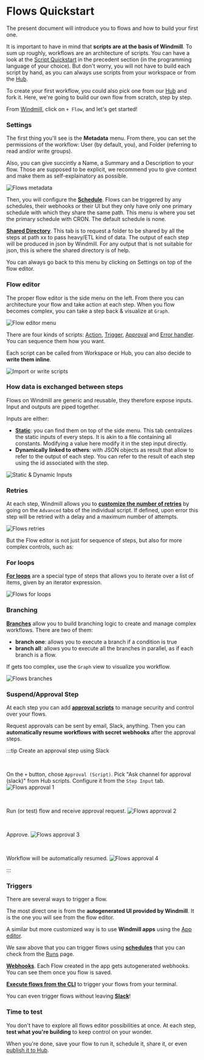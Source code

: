 # Flows Quickstart

The present document will introduce you to flows and how to build your first one.

It is important to have in mind that **scripts are at the basis of Windmill**. To sum up roughly, workflows are an architecture of scripts. You can have a look at the [Script Quickstart](https://docs.windmill.dev/docs/getting_started/scripts_quickstart/typescript) in the precedent section (in the programming language of your choice). But don't worry, you will not have to build each script by hand, as you can always use scripts from your workspace or from the [Hub](https://hub.windmill.dev/).


To create your first workflow, you could also pick one from our [Hub](https://hub.windmill.dev/flows) and fork it. Here, we're going to build our own flow from scratch, step by step.

From [Windmill](https://app.windmill.dev/user/login), click on `+ Flow`, and let's get started!
 

### Settings

The first thing you'll see is the **Metadata** menu. From there, you can set the permissions of the workflow: User (by default, you), and Folder (referring to read and/or write groups).

Also, you can give succintly a Name, a Summary and a Description to your flow. Those are supposed to be explicit, we recommend you to give context and make them as self-explainatory as possible.

![Flows metadata](./flows_metadata.png)

Then, you will configure the **[Schedule](https://docs.windmill.dev/docs/flows/flow_settings#schedule)**. Flows can be triggered by any schedules, their webhooks or their UI but they only have only one primary schedule with which they share the same path. This menu is where you set the primary schedule with CRON. The default schedule is none.

**[Shared Directory](https://docs.windmill.dev/docs/flows/flow_settings#shared-directory)**. This tab is to request a folder to be shared by all the steps at path xx to pass heavy/ETL kind of data.
The output of each step will be produced in json by Windmill. For any output that is not suitable for json, this is where the
shared directory is of help.


You can always go back to this menu by clicking on Settings on top of the flow editor.

### Flow editor

The proper flow editor is the side menu on the left. From there you can architecture your flow and take action at each step. When you flow becomes complex, you can take a step back & visualize at `Graph`.

![Flow editor menu](./flow_editor_menu.png)

There are four kinds of scripts: [Action](https://docs.windmill.dev/docs/flows/flow_action), [Trigger](https://docs.windmill.dev/docs/flows/flow_trigger), [Approval](https://docs.windmill.dev/docs/flows/flow_approval) and [Error handler](https://docs.windmill.dev/docs/flows/flow_error_handler). You can sequence them how you want.

Each script can be called from Workspace or Hub, you can also decide to **write them inline**.

![Import or write scripts](./import_or_write_scripts.png)

### How data is exchanged between steps

Flows on Windmill are generic and reusable, they therefore expose inputs. Input and outputs are piped together.

Inputs are either:
- **[Static](https://docs.windmill.dev/docs/flows/flow_static_inputs)**: you can find them on top of the side menu. This tab centralizes the static inputs of every steps. It is akin to a file containing all constants. Modifying a value here modify it in the step input directly.
- **Dynamically linked to others**: with JSON objects as result that allow to refer to the output of each step. You can refer to the result of each step using the id associated with the step.

![Static & Dynamic Inputs](./static_and_dynamic_inputs.png)


### Retries

At each step, Windmill allows you to **[customize the number of retries](https://docs.windmill.dev/docs/reference/#retries)** by going on the `Advanced` tabs of the individual script. If defined, upon error this step will be retried with a delay and a maximum number of attempts.

![Flows retries](./flows_retries.png)


But the Flow editor is not just for sequence of steps, but also for more complex controls, such as:


### For loops

**[For loops](https://docs.windmill.dev/docs/flows/flow_loops)** are a special type of steps that allows you to iterate over a list of items, given by an iterator expression.

![Flows for loops](./for_loops.png)

### Branching

**[Branches](https://docs.windmill.dev/docs/flows/flow_branches)** allow you to build branching logic to create and manage complex workflows. There are two of them:
- **branch one**: allows you to execute a branch if a condition is true
- **branch all**: allows you to execute all the branches in parallel, as if each branch is a flow.



If gets too complex, use the `Graph` view to visualize you workflow.

![Flows branches](./branches.png)


### Suspend/Approval Step

At each step you can add **[approval scripts](https://docs.windmill.dev/docs/flows/flow_approval)** to manage security and control over your flows.

Request approvals can be sent by email, Slack, anything. Then you can **automatically resume workflows with secret webhooks** after the approval steps.

:::tip Create an approval step using Slack

<br />

On the `+` button, chose `Approval (Script)`. Pick "Ask channel for approval (slack)" from Hub scripts.  Configure it from the `Step Input` tab.
![Flows approval 1](./flow_approval_1.png)

<br />

Run (or test) flow and receive approval request.
![Flows approval 2](./flow_approval_2.png)

<br />

Approve.
![Flows approval 3](./flow_approval_3.png)

<br />

Workflow will be automatically resumed.
![Flows approval 4](./flow_approval_4.png)

:::

### Triggers

There are several ways to trigger a flow.

The most direct one is from the **autogenerated UI provided by Windmill**. It is the one you will see from the flow editor.

A similar but more customized way is to use **Windmill apps** using the [App editor](https://docs.windmill.dev/docs/getting_started/apps_quickstart/).

We saw above that you can trigger flows using **[schedules](https://docs.windmill.dev/docs/core_concepts/schedules/)** that you can check from the [Runs](https://app.windmill.dev/runs) page.

**[Webhooks](https://docs.windmill.dev/docs/core_concepts/webhooks/)**. Each Flow created in the app gets autogenerated webhooks. You can see them once you flow is saved.

**[Execute flows from the CLI](https://docs.windmill.dev/docs/advanced/cli/)** to trigger your flows from your terminal.

You can even trigger flows without leaving **[Slack](https://docs.windmill.dev/blog/connect-slack-with-windmill#action-on-windmill-from-slack)**!


### Time to test

You don't have to explore all flows editor possibilities at once. At each step, **test what you're building** to keep control on your wonder.

When you're done, save your flow to run it, schedule it, share it, or even [publish it to Hub](https://docs.windmill.dev/docs/misc/share_on_hub/).